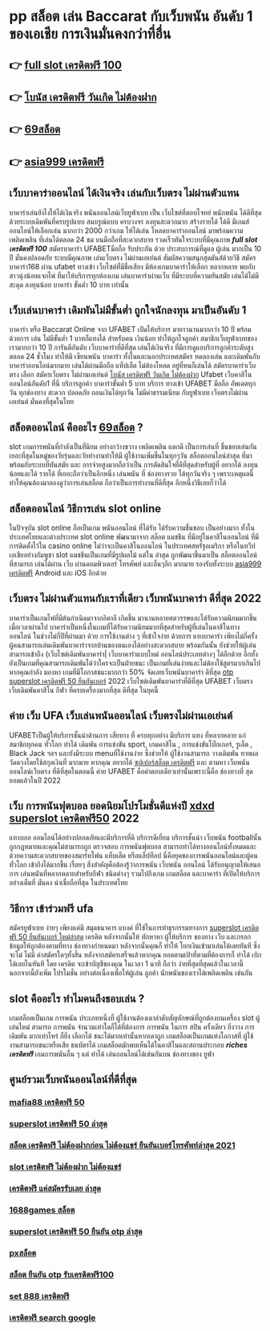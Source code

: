 # pp สล็อต เล่น Baccarat กับเว็บพนัน อันดับ 1 ของเอเชีย การเงินมั่นคงกว่าที่อื่น

## 👉 [full slot เครดิตฟรี 100](https://mabet.net/20-free-100/)
## 👉 [โบนัส เครดิตฟรี วันเกิด ไม่ต้องฝาก](https://mabet.net/credit-free-new/)
## 👉 [69สล็อต](https://mabet.net/pg-slot-credit-free/)
## 👉 [asia999 เครดิตฟรี](https://mabet.net/credit-free-100/)

## เว็บบาคาร่าออนไลน์ ได้เงินจริง เล่นกับเว็บตรง ไม่ผ่านตัวแทน 

บาคาร่าเล่นยังไงให้ได้เงินจริง พนันออนไลน์เว็บยูฟ่าเบท เป็น เว็บไซต์ที่ตอบโจทย์  พนักพนัน ได้ดีที่สุด ด้วยระบบเดิมพันที่ครบรูปแบบ สมบรูณ์แบบ ครบวงจร ลงทุนสะดวกมาก  สร้างรายได้ ได้ดี มีเกมส์ออนไลน์ให้เลือกเล่น มากกว่า 2000 กว่าเกม ให้ได้เล่น โหลดบาคาร่าออนไลน์ มาพร้อมความ เพลิดเพลิน ที่เล่นได้ตลอด 24 ชม บนมือถือที่สะดวกสบาย รวดเร็วทันใจระบบที่มีคุณภาพ ***full slot เครดิตฟรี 100*** สมัครบาคาร่า UFABETมือถือ รับประกัน ด้วย ประสบการณ์ที่ดูแล ผู้เล่น มากเป็น 10 ปี มั่นคงปลอดภัย ระบบมีคุณภาพ เล่นเว็บตรง ไม่ผ่านเอเย่นต์ สัมผัสความสนุกสุดมันส์ด้วยวิธี สมัครบาคาร่า168 ผ่าน ufabet ทางเข้า  เว็บไซต์ที่มีชื่อเสียง มีห้องเกมบาคาร่าให้เลือก หลากหลาย พบกับ สาวนุ่งน้อยแจกไพ่  ที่มาให้บริการทุกห้องเกม เล่นบาคาร่าผ่านเว็บ ที่มีระบบที่ความทันสมัย เล่นได้ไม่มีสะดุด  ลงทุนน้อย บาคาร่า ขั้นต่ำ 10 บาท เท่านั้น


##  เว็บเล่นบาคาร่า  เดิมพันไม่มีขั้นต่ำ ถูกใจนักลงทุน มาเป็นอันดับ 1

บาคาร่า หรือ Baccarat Online จาก UFABET เปิดให้บริการ มายาวนานมากกว่า 10 ปี พร้อมด้วยการ  เล่น ไม่มีขั้นต่ำ 1 บาทก็แทงได้ สำหรับคน  เงินน้อย ทำให้ถูกใจลูกค้า สมาชิกเว็บยูฟ่าเบทของเรามากกว่า 10 ปี การันตีอันดับ เว็บบาคาร่าที่ดีที่สุด   เล่นได้เงินจริง   ที่มีการดูแลบริการลูกค้าระดับสูง ตลอด 24 ชั่วโมง ทำให้มี เซียนพนัน บาคาร่า ทั้งในและนอกประเทศสมัคร ทดลองเล่น และเดิมพันกับบาคาร่าออนไลน์มากมาย เล่นได้ผ่านมือถือ แท็ปเล็ต ไม่ต้องโหลด อยู่ที่หนก็เล่นได้ สมัครบาคาร่าเว็บตรง เลือก สมัครเว็บตรง ไม่ผ่านเอเย่นต์ [โบนัส เครดิตฟรี วันเกิด ไม่ต้องฝาก](https://mabet.net/pg-slot-credit-free/) Ufabet  เว็บคาสิโนออนไลน์อันดับ1 ที่นี่ บริการลูกค้า บาคาร่าขั้นต่ำ 5 บาท บริการ  ทางเข้า UFABET มือถือ อัพเดตทุกวัน ทุกช่องทาง สะดวก ปลอดภัย ถอนเงินได้ทุกวัน ไม่มีค่าธรรมเนียม กับยูฟ่าเบท เว็บตรงไม่ผ่านเอเย่นต์ มั่นคงที่สุดในไทย


## สล็อตออนไลน์ คืออะไร [69สล็อต](https://mabet.net/credit-free-100/) ?

 slot   เกมการพนันที่กำลังเป็นที่นิยม อย่างกว้างขวาง  เพลิดเพลิน   แตกดี  เป็นการเล่นที่ ชื่นชอบเล่นกัน เยอะที่สุดในหมู่ของวัยรุ่นและวัยทำงานทำให้มี ผู้ใช้งานเพิ่มขึ้นในทุกๆวัน  สล็อตออนไลน์ล่าสุด ที่มาพร้อมกับระบบที่ทันสมัย และ การจ่ายสูงมากถือว่าเป็น การตัดสินใจที่ดีที่สุดสำหรับผู้ที่ อยากได้ ลงทุนน้อยและได้ รายได้ ที่เยอะถือว่าเป็นอีกหนึ่ง เล่นพนัน ที่ ช่องทางรวย ได้ทุกวันจริง ๆ เพราะเหตุผลนี้ทำให้คุณต้องมาลองดูว่าการเล่นสล็อต ถือว่าเป็นการทำงานที่ดีที่สุด อีกหนึ่งวิธีเลยก็ว่าได้

## สล็อตออนไลน์  วิธีการเล่น slot online 

ในปัจจุบัน  slot online ถือเป็นเกม พนันออนไลน์  ที่ได้รับ ได้รับความชื่นชอบ เป็นอย่างมาก ทั้งในประเทศไทยและต่างประเทศ slot online พัฒนามาจาก สล็อต  แมชชีน ที่มีอยู่ในคาสิโนออนไลน์   ที่มีการติดตั้งไว้ใน casino online   ไม่ว่าจะเป็นคาสิโนออนไลน์   ในประเทศสหรัฐอเมริกา หรือในทวีปเอเชียอย่างกัมพูชา  slot  แมชชีนเป็นเกมที่มีรูปผลไม้ แต่ใน ล่าสุด ถูกพัฒนาขึ้นมาเป็น สล็อตออนไลน์  ที่สามารถ เล่นได้ผ่าน  เว็บ ผ่านคอมพิวเตอร์ โทรศัพท์  และอื่นๆอีก มากมาย  รองรับทั้งระบบ [asia999 เครดิตฟรี](https://mabet.net/) Android และ iOS อีกด้วย


## เว็บตรง ไม่ผ่านตัวแทนกับเราที่เดียว  เว็บพนันบาคาร่า ดีที่สุด 2022 

บาคาร่าเป็นเกมไพ่ที่มีต้นกำเนิดมาจากอิตาลี เกิดขึ้น  มานานหลายศตวรรษและได้รับความนิยมมากขึ้นเมื่อเวลาผ่านไป บาคาร่าเป็นหนึ่งในเกมที่ได้รับความนิยมมากที่สุดสำหรับผู้ที่เล่นในคาสิโนทางออนไลน์ ในช่วงไม่กี่ปีที่ผ่านมา ด้วย    การใช้งานต่าง ๆ  ที่เข้าใจง่าย ด้วยการ แทงบาคาร่า  เพียงไม่กี่ครั้ง ผู้คนสามารถเล่นเดิมพันบาคาร่าจากบ้านของตนเองได้อย่างสะดวกสบาย  พร้อมกันนั้น ยังช่วยให้ผู้เล่นสามารถเข้าถึง {เว็บไซต์เดิมพันบาคาร่า|  เว็บบาคาร่าแบบใหม่ ออนไลน์ประเภทต่างๆ ได้อีกด้วย อีกทั้งยังเป็นเกมที่คุณสามารถเดิมพันได้ว่าใครจะเป็นฝ่ายชนะ เป็นเกมที่เล่นง่ายและไม่ต้องใช้สูตรมากเกินไป หากคุณกำลัง มองหา  เกมที่มีโอกาสชนะมากกว่า 50%  จัดเลยเว็บพนันบาคาร่า ดีที่สุด [otp superslot เครดิตฟรี 50 ยืนยันเบอร์](https://mabet.net/register/) 2022  เว็บไซต์เดิมพันบาคาร่าที่ดีที่สุด UFABET เว็บตรง เว็บเดิมพันคาสิโน กีฬา ที่ครบเครื่องมากที่สุด ดีที่สุด ในยุคนี้


## ค่าย เว็บ UFA  เว็บเล่นพนันออนไลน์ เว็บตรงไม่ผ่านเอเย่นต์   

UFABETเป็นผู้ให้บริการชั้นนำด้านการ เสี่ยทาง ที่ ครบทุกอย่าง มีบริการ แทง ที่หลากหลาย แก่ สมาชิกทุกคน ทั่วโลก ทำได้  เดิมพัน การแข่งขัน sport, เกมคาสิโน , การแข่งขันโป๊กเกอร์, รูเล็ต ,  Black Jack ฯลฯ และยังมีระบบ  menuที่ใช้งานง่าย ซึ่งช่วยให้ ผู้ใช้งานสามารถ วางเดิมพัน ทายผล วัดดวงโดยใช้สกุลเงินที่ มากมาย  หากคุณ  อยากได้  [ซุปเปอร์สล็อต เครดิตฟรี](https://bio.link/tisawago) และ  ตามหา  เว็บพนันออนไลน์เว็บตรง  ที่ดีที่สุดในตอนนี้ ค่าย UFABET  คือคำตอบเดียวเท่านั้นเพราะนี้คือ ช่องทางที่  สุดยอดแล้วในปี 2022

## เว็บ  การพนันฟุตบอล  ยอดนิยมโปรโมชั่นดีแห่งปี [xdxd superslot เครดิตฟรี50](https://mabet.net/register/) 2022

แทงบอล ออนไลน์ได้อย่างปลอดภัยและมีบริการที่ดี บริการดีเยี่ยม บริการชั้นนำ เว็บพนัน  footballนั้นถูกกฎหมายและคุณไม่สามารถถูก ตรวจสอบ การพนันฟุตบอล สามารถทำได้ทางออนไลน์ทั้งหมดและด้วยความสะดวกสบายของสมาร์ทโฟน แท็บเล็ต หรือแล็ปท็อป นี่คือยุคของการพนันออนไลน์และผู้คนทั่วโลก เข้าถึงได้มากขึ้น เรื่อยๆ สิ่งสำคัญคือต้องรู้ว่าการพนัน เว็บพนัน ออนไลน์ ได้รับอนุญาตให้เสนอการ เล่นพนันที่หลากหลายสำหรับกีฬา ชนิดต่างๆ รวมไปถึงเกม เกมสล็อต  และบาคาร่า  ที่เปิดให้บริการอย่างเต็มที่ มั่นคง น่าเชื่อถือที่สุด ในประเทศไทย 

## วิธีการ เข้าร่วมฟรี   ufa

สมัครยูฟ่าเบท ง่ายๆ  เพียงแค่มี  สมุดธนาคาร  แบงค์ ที่ใช้ในการทำธุรกรรมทางการ [superslot เครดิตฟรี 50 ยืนยันเบอร์ ใหม่ล่าสุด](https://mabet.net/) เครดิต หลังจากนั้นให้ ทักหาหา ผู้ให้บริการ ของทาง  เว็บ  และกรอกข้อมูลให้ถูกต้องตามที่ทาง ช่องทางกำหนดมา หลังจากนั้นคุณก็ ทำให้ โยกเงินเข้ามาเล่นได้เลยทันที ซึ่งจะไม่ ไม่มี ค่าสมัครใดๆทั้งสิ้น หลังจากสมัครเสร็จแล้วหากคุณ ยอดตามเป้าที่ตามที่ต้องการก็ ทำได้  เบิกได้เลยในทันที โดย เครดิต จะเข้าบัญชีของคุณ  ในเวลา 1 นาที ถือว่า ง่ายที่สุดที่สุดแล้วในเวลานี้  นอกจากนี้ยังเพิ่ม โปรโมชั่น  อย่างต่อเนื่องเพื่อให้ผู้เล่น ลูกค้า นักพนันของเราได้เพลิดเพลิน เช่นกัน

##  slot  คืออะไร ทำไมคนถึงชอบเล่น ?

 เกมสล็อตเป็นเกม  การพนัน ประเภทหนึ่งที่ ผู้ใช้งานต้องเดาลำดับสัญลักษณ์ที่ถูกต้องบนเครื่อง slot   ผู้เล่นใหม่ สามารถ   การพนัน จำนวนเท่าใดก็ได้ที่ต้องการ  การพนัน ในการ สปิน ครั้งเดียว ยิ่งวาง การเดิมพัน มากเท่าไหร่ ก็ยิ่ง เลือกได้ ชนะได้มากเท่านั้นหากเดาถูก  เกมสล็อตเป็นเกมแห่งโอกาสที่ ผู้ใช้งานสามารถชนะหรือเสีย ธนบัตรได้  เกมสล็อตมักพบเห็นได้ในคาสิโนและสถานประกอบ  ***riches เครดิตฟรี*** เกมการพนันอื่น ๆ แต่ ทำได้ เล่นออนไลน์ได้เช่นกันบน ช่องทางของ ยูฟ่า


## ศูนย์รวมเว็บพนันออนไลน์ที่ดีที่สุด

### [mafia88 เครดิตฟรี 50](https://atom.io/themes/MABET.net%20สล็อตหมายเลข1%20แตกหนัก%20100%%20เครดิตฟรี%2030%20008%20สล็อต%20สล็อตแตกหนัก%2020รับ100)
### [superslot เครดิตฟรี 50 ล่าสุด](https://atom.io/themes/MABET.net%20สล็อตหมายเลข1%20แตกหนัก%20100%%20superslot%20888%20เครดิตฟรี%2050%20ยืนยันเบอร์%20008%20สล็อต%20สล็อตแตกหนัก%2020รับ100)
### [สล็อต เครดิตฟรี ไม่ต้องฝากก่อน ไม่ต้องแชร์ ยืนยันเบอร์โทรศัพท์ล่าสุด 2021](https://atom.io/themes/MABET.net%20สล็อตหมายเลข1%20แตกหนัก%20100%%20สบาย99%20สล็อต%20008%20สล็อต%20สล็อตแตกหนัก%2020รับ100)
### [slot เครดิตฟรี ไม่ต้องฝาก ไม่ต้องแชร์](https://atom.io/themes/MABET.net%20สล็อตหมายเลข1%20แตกหนัก%20100%%20เครดิตฟรี50ไม่ต้องฝากไม่ต้องแชร์%20กดรับเอง%20008%20สล็อต%20สล็อตแตกหนัก%2020รับ100)
### [เครดิตฟรี แค่สมัครรับเลย ล่าสุด](https://atom.io/themes/MABET.net%20สล็อตหมายเลข1%20แตกหนัก%20100%%20รวมสล็อตทุกค่ายในเว็บเดียว%20เครดิตฟรี%20008%20สล็อต%20สล็อตแตกหนัก%2020รับ100)
### [1688games สล็อต](https://atom.io/themes/MABET.net%20สล็อตหมายเลข1%20แตกหนัก%20100%%20สมัครufabet%20ฟรีเครดิต%20008%20สล็อต%20สล็อตแตกหนัก%2020รับ100)
### [superslot เครดิตฟรี 50 ยืนยัน otp ล่าสุด](https://atom.io/themes/MABET.net%20สล็อตหมายเลข1%20แตกหนัก%20100%%20สล็อตpg%20ทดลอง%20008%20สล็อต%20สล็อตแตกหนัก%2020รับ100)
### [pxสล็อต](https://atom.io/themes/MABET.net%20สล็อตหมายเลข1%20แตกหนัก%20100%%20amb%20superslot%20เครดิตฟรี%2050%20008%20สล็อต%20สล็อตแตกหนัก%2020รับ100)
### [สล็อต ยืนยัน otp รับเครดิตฟรี100](https://atom.io/themes/MABET.net%20สล็อตหมายเลข1%20แตกหนัก%20100%%20สล็อตxo5%20008%20สล็อต%20สล็อตแตกหนัก%2020รับ100)
### [set 888 เครดิตฟรี](https://atom.io/themes/MABET.net%20สล็อตหมายเลข1%20แตกหนัก%20100%%20เกม%20สล็อต%20888%20ออนไลน์%20ได้%20เงิน%20จริง%20008%20สล็อต%20สล็อตแตกหนัก%2020รับ100)
### [เครดิตฟรี search google](https://atom.io/themes/MABET.net%20สล็อตหมายเลข1%20แตกหนัก%20100%%20ufa1234%20เครดิตฟรี%2050%20008%20สล็อต%20สล็อตแตกหนัก%2020รับ100)